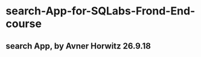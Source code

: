 # search-App-for-SQLabs-Frond-End-course

search App, by Avner Horwitz 26.9.18
------------------------------------
